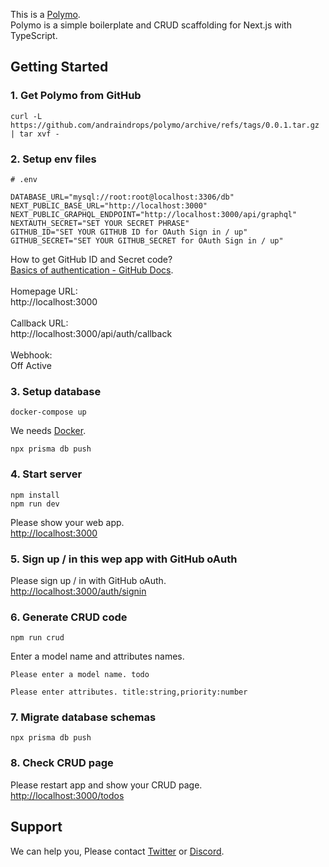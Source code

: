 This is a [Polymo](https://polymo.dev).
<br>
Polymo is a simple boilerplate and CRUD scaffolding for Next.js with TypeScript.

## Getting Started

### 1. Get Polymo from GitHub

```
curl -L https://github.com/andraindrops/polymo/archive/refs/tags/0.0.1.tar.gz | tar xvf -
```

### 2. Setup env files

```
# .env

DATABASE_URL="mysql://root:root@localhost:3306/db"
NEXT_PUBLIC_BASE_URL="http://localhost:3000"
NEXT_PUBLIC_GRAPHQL_ENDPOINT="http://localhost:3000/api/graphql"
NEXTAUTH_SECRET="SET YOUR SECRET PHRASE"
GITHUB_ID="SET YOUR GITHUB ID for OAuth Sign in / up"
GITHUB_SECRET="SET YOUR GITHUB_SECRET for OAuth Sign in / up"
```

How to get GitHub ID and Secret code?
<br>
[Basics of authentication - GitHub Docs](https://docs.github.com/en/rest/guides/basics-of-authentication).
<br>
<br>
Homepage URL:
<br>
http://localhost:3000
<br>
<br>
Callback URL:
<br>
http://localhost:3000/api/auth/callback
<br>
<br>
Webhook:
<br>
Off Active

### 3. Setup database

```
docker-compose up
```

We needs [Docker](https://docs.docker.com/get-started/).

```
npx prisma db push
```

### 4. Start server

```
npm install
npm run dev
```

Please show your web app.
<br>
[http://localhost:3000](http://localhost:3000)

### 5. Sign up / in this wep app with GitHub oAuth

Please sign up / in with GitHub oAuth.
<br>
[http://localhost:3000/auth/signin](http://localhost:3000/auth/signin)

### 6. Generate CRUD code

```
npm run crud
```

Enter a model name and attributes names.

```
Please enter a model name. todo
```

```
Please enter attributes. title:string,priority:number
```

### 7. Migrate database schemas

```
npx prisma db push
```

### 8. Check CRUD page

Please restart app and show your CRUD page.
<br>
[http://localhost:3000/todos](http://localhost:3000/todos)

## Support

We can help you, Please contact [Twitter]() or [Discord]().
